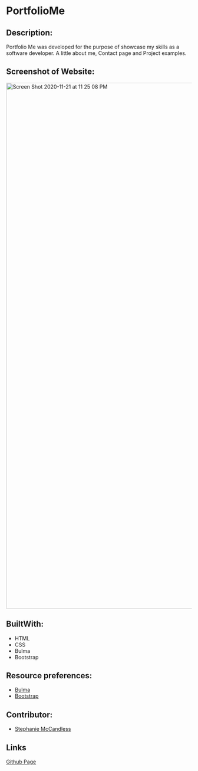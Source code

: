 # PortfolioMe

## Description:

Portfolio Me was developed for the purpose of showcase my skills as a software developer. A little about me, Contact page and Project examples.


## Screenshot of Website:
<img width="1424" alt="Screen Shot 2020-11-21 at 11 25 08 PM" src="https://user-images.githubusercontent.com/71304781/99897715-e7080380-2c50-11eb-9333-18ebdc31fa0e.png">


## BuiltWith:

* HTML
* CSS
* Bulma
* Bootstrap

## Resource preferences:
* [Bulma](https://bulma.io/)
* [Bootstrap](https://bootstrap.com//)

## Contributor:
* [Stephanie McCandless](https://github.com/stephimarie )


## Links
[Github Page](https://stephimarie.github.io/PortfolioMe/.)
